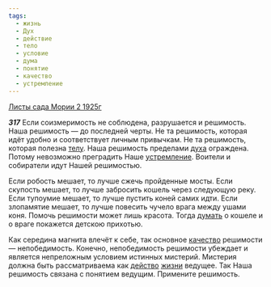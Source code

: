 ```yaml
---
tags:
  - жизнь
  - Дух
  - действие
  - тело
  - условие
  - дума
  - понятие
  - качество
  - устремление
---
```


[Листы сада Мории 2 1925г](https://127.0.0.1:4002/agni/1925)

___317___
Если соизмеримость не соблюдена, разрушается и решимость. Наша решимость — до последней черты. Не та решимость, которая идёт удобно и соответствует личным привычкам. Не та решимость, которая полезна [телу](../../../tags/#тело). Наша решимость пределами [духа](../../../tags/#Дух) ограждена. Потому невозможно преградить Наше [устремление](../../../tags/#устремление). Воители и собиратели идут Нашей решимостью.   

Если робость мешает, то лучше сжечь пройденные мосты. Если скупость мешает, то лучше забросить кошель через следующую реку. Если тупоумие мешает, то лучше пустить коней самих идти. Если злопамятие мешает, то лучше повесить чучело врага между ушами коня. Помочь решимости может лишь красота. Тогда [думать](../../../tags/#дума) о кошеле и о враге покажется детскою прихотью.   

Как середина магнита влечёт к себе, так основное [качество](../../../tags/#качество) решимости — непобедимость. Конечно, непобедимость решимости убеждает и является непреложным условием истинных мистерий. Мистерия должна быть рассматриваема как [действо](../../../tags/#действие) [жизни](../../../tags/#жизнь) ведущее. Так Наша решимость связана с понятием ведущим. Примените решимость.   

